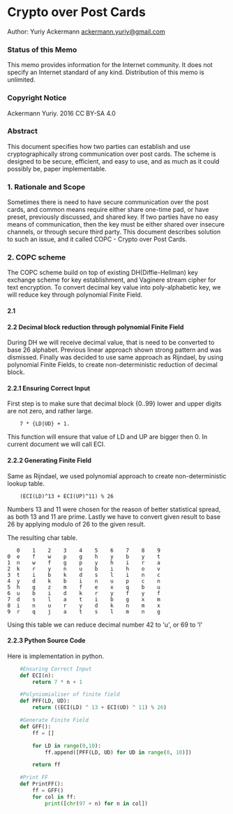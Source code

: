 Crypto over Post Cards
===

Author: Yuriy Ackermann <ackermann.yuriy@gmail.com>

### Status of this Memo

This memo provides information for the Internet community.  It does not specify an Internet standard of any kind.  Distribution of this memo is unlimited.



### Copyright Notice

Ackermann Yuriy. 2016 CC BY-SA 4.0



### Abstract

This document specifies how two parties can establish and use cryptographically strong communication over post cards. The scheme is designed to be secure, efficient, and easy to use, and as much as it could possibly be, paper implementable.



### 1. Rationale and Scope

Sometimes there is need to have secure communication over the post cards, and common means require either share one-time pad, or have preset, previously discussed, and shared key. If two parties have no easy means of communication, then the key must be either shared over insecure channels, or through secure third party. This document describes solution to such an issue, and it called COPC - Crypto over Post Cards.



### 2. COPC scheme

The COPC scheme build on top of existing DH(Diffie-Hellman) key exchange scheme for key establishment, and Vaginere stream cipher for text encryption. To convert decimal key value into poly-alphabetic key, we will reduce key through polynomial Finite Field.



#### 2.1 

#### 2.2 Decimal block reduction through polynomial Finite Field

During DH we will receive decimal value, that is need to be converted to base 26 alphabet. Previous linear approach shown strong pattern and was dismissed. Finally was decided to use same approach as Rijndael, by using polynomial Finite Fields, to create non-deterministic reduction of decimal block.



#### 2.2.1 Ensuring Correct Input

First step is to make sure that decimal block {0..99} lower and upper digits are not zero, and rather large. 

```
    7 * {LD|UD} + 1.
```

This function will ensure that value of LD and UP are bigger then 0. In current document we will call ECI.



#### 2.2.2 Generating Finite Field

Same as Rijndael, we used polynomial approach to create non-deterministic lookup table.

```
    (ECI(LD)^13 + ECI(UP)^11) % 26
```

Numbers 13 and 11 were chosen for the reason of better statistical spread, as both 13 and 11 are prime. Lastly we have to convert given result to base 26 by applying modulo of 26 to the given result.

The resulting char table.
```
   0    1    2    3    4    5    6    7    8    9 
0  e    f    w    p    g    h    y    b    y    t
1  n    w    f    g    p    y    h    i    r    a
2  k    r    y    n    u    b    i    h    o    v
3  t    i    b    k    d    s    l    i    n    c
4  y    d    k    b    i    n    u    p    c    n
5  h    g    z    m    f    e    x    q    b    u
6  u    b    i    d    k    r    y    f    y    f
7  d    s    l    a    t    i    b    g    x    m
8  i    n    u    r    y    d    k    n    m    x
9  r    q    j    a    t    s    l    m    n    g
```

Using this table we can reduce decimal number 42 to 'u', or 69 to 'l'



#### 2.2.3 Python Source Code

Here is implementation in python.

```python
    #Ensuring Correct Input
    def ECI(n):
        return 7 * n + 1

    #Polyniomialiser of finite field
    def PFF(LD, UD): 
        return ((ECI(LD) ^ 13 + ECI(UD) ^ 11) % 26)

    #Generate Finite Field
    def GFF():
        ff = []

        for LD in range(0,10):
            ff.append([PFF(LD, UD) for UD in range(0, 10)])

        return ff

    #Print FF
    def PrintFF():
        ff = GFF()
        for col in ff:
            print([chr(97 + n) for n in col])
```
